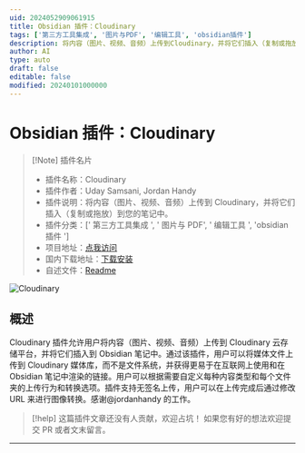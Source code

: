 ```yaml
---
uid: 2024052909061915
title: Obsidian 插件：Cloudinary
tags: ['第三方工具集成', '图片与PDF', '编辑工具', 'obsidian插件']
description: 将内容（图片、视频、音频）上传到Cloudinary，并将它们插入（复制或拖放）到您的笔记中。
author: AI
type: auto
draft: false
editable: false
modified: 20240101000000
---
```


# Obsidian 插件：Cloudinary

> [!Note] 插件名片
> - 插件名称：Cloudinary
> - 插件作者：Uday Samsani, Jordan Handy
> - 插件说明：将内容（图片、视频、音频）上传到 Cloudinary，并将它们插入（复制或拖放）到您的笔记中。
> - 插件分类：[' 第三方工具集成 ', ' 图片与 PDF', ' 编辑工具 ', 'obsidian 插件 ']
> - 项目地址：[点我访问](https://github.com/uday-samsani/obsidian-cloudinary)
> - 国内下载地址：[下载安装](https://pkmer.cn/products/plugin/pluginMarket/?cloudinary)
> - 自述文件：[Readme](https://ghproxy.net/https://raw.githubusercontent.com/uday-samsani/obsidian-cloudinary/main/README.md)

![Cloudinary](https://cdn.pkmer.cn/covers/cloudinary_new.gif!pkmer)

## 概述

Cloudinary 插件允许用户将内容（图片、视频、音频）上传到 Cloudinary 云存储平台，并将它们插入到 Obsidian 笔记中。通过该插件，用户可以将媒体文件上传到 Cloudinary 媒体库，而不是文件系统，并获得更易于在互联网上使用和在 Obsidian 笔记中渲染的链接。用户可以根据需要自定义每种内容类型和每个文件夹的上传行为和转换选项。插件支持无签名上传，用户可以在上传完成后通过修改 URL 来进行图像转换。感谢@jordanhandy 的工作。

> [!help]
> 这篇插件文章还没有人贡献，欢迎占坑！
> 如果您有好的想法欢迎提交 PR 或者文末留言。

---



